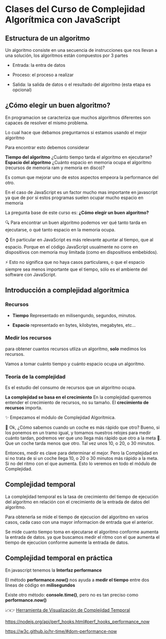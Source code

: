 # Clases del Curso de Complejidad Algorítmica con JavaScript

## Estructura de un algoritmo

Un algoritmo consiste en una secuencia de instrucciones que nos llevan a una solución,
los algoritmos están compuestos por 3 partes

- Entrada: la entra de datos

- Proceso: el proceso a realizar

- Salida: la salida de datos o el resultado del algoritmo (esta etapa es opcional)

## ¿Cómo elegir un buen algoritmo?

En programacion se caracteriza que muchos algoritmos diferentes son capaces de resolver el mismo problema.

Lo cual hace que debamos preguntarnos si estamos usando el mejor algoritmo

Para encontrar esto debemos considerar

**Tiempo del algoritmo**
¿Cuánto tiempo tarda el algoritmo en ejecutarse?
**Espacio del algoritmo**
¿Cuánto espacio en memoria ocupa el algoritmo (recursos de memoria ram y memoria en disco)?

Es comun que mejorar uno de estos aspectos empeora la performance del otro.

En el caso de JavaScript es un factor mucho mas importante en javascript ya que de por si estos programas suelen ocupar mucho espacio en memoria

La pregunta base de este curso es: **¿Cómo elegir un buen algoritmo?**

🔍 Para encontrar un buen algoritmo podemos ver qué tanto tarda en ejecutarse, o qué tanto espacio en la memoria ocupa.

⌚ En particular en JavaScript es más relevante apuntar al tiempo, que al espacio. Porque en el código JavaScript usualmente no corre en dispositivos con memoria muy limitada (como en dispositivos embebidos).

⚡ Esto no significa que no haya casos particulares, o que el espacio siempre sea menos importante que el tiempo, sólo es el ambiente del software con JavaScript.

## Introducción a complejidad algorítmica

### Recursos

- **Tiempo**
  Representado en milisengundo, segundos, minutos.

- **Espacio**
  representado en bytes, kilobytes, megabytes, etc...

### Medir los recursos

para obtener cuantos recursos utliza un algoritmo, **solo** medimos los recursos.

Vamos a tomar cuánto tiempo y cuánto espacio ocupa un algoritmo.

### Teoría de la complejidad

Es el estudio del consumo de recursos que un algoritmo ocupa.

**La complejidad se basa en el crecimiento**
En la complejidad queremos entender el crecimiento de recursos, no su tamaño.
El **crecimiento de recursos** importa.

✨ Empezamos el módulo de Complejidad Algorítmica.

🚗 Ok, ¿Cómo sabemos cuando un coche es más rápido que otro? Bueno, si los ponemos en un tramo igual, y tomamos nuestros relojes para medir cuánto tardan, podremos ver que uno llega más rápido que otro a la meta 🏁. Que un coche tarda menos que otro. Tal vez unos 10, o 20, o 30 minutos.

Entonces, medir es clave para determinar el mejor. Pero la Complejidad en sí no trata de si un coche llega 10, o 20 o 30 minutos más rápido a la meta. Si no del ritmo con el que aumenta. Esto lo veremos en todo el módulo de Complejidad.

## Complejidad temporal

La complejidad temporal es la tasa de crecimiento del tiempo de ejecución del algoritmo en relación con el crecimiento de la entrada de datos del algoritmo.

Para obtenerla se mide el tiempo de ejecucion del algoritmo en varios casos, cada caso con una mayor informacion de entrada que el anterior.

Se mide cuanto tiempo toma en ejecutarse el algoritmo conforme aumenta la entrada de datos. ya que buscamos medir el ritmo con el que aumenta el tiempo de ejecucion conforme aumente la entrada de datos.

## Complejidad temporal en práctica

En javascript tenemos la **Interfaz performance**

El método **performance.now()** nos ayuda a **medir el tiempo** entre dos líneas de código en **milisegundos**

Existe otro método: **console.time()**, pero no es tan preciso como **performance.now()**

📈👉 [Herramienta de Visualización de Complejidad Temporal](https://radiant-anchorage-11930.herokuapp.com/)

https://nodejs.org/api/perf_hooks.html#perf_hooks_performance_now

https://w3c.github.io/hr-time/#dom-performance-now
